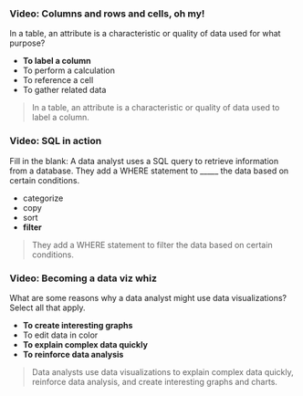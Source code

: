 ### Video: Columns and rows and cells, oh my!

In a table, an attribute is a characteristic or quality of data used for what purpose?

* **To label a column**
* To perform a calculation
* To reference a cell
* To gather related data 

> In a table, an attribute is a characteristic or quality of data used to label a column.

### Video: SQL in action

Fill in the blank: A data analyst uses a SQL query to retrieve information from a database. They add a WHERE statement to _____ the data based on certain conditions.

* categorize
* copy
* sort
* **filter**

> They add a WHERE statement to filter the data based on certain conditions.

### Video: Becoming a data viz whiz

What are some reasons why a data analyst might use data visualizations? Select all that apply.

* **To create interesting graphs**
* To edit data in color
* **To explain complex data quickly**
* **To reinforce data analysis**

> Data analysts use data visualizations to explain complex data quickly, reinforce data analysis, and create interesting graphs and charts.